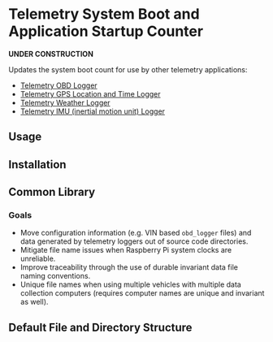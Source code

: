 # Telemetry System Boot and Application Startup Counter

**UNDER CONSTRUCTION**

Updates the system boot count for use by other telemetry applications:

- [Telemetry OBD Logger](https://github.com/thatlarrypearson/telemetry-obd)
- [Telemetry GPS Location and Time Logger](https://github.com/thatlarrypearson/telemetry-gps)
- [Telemetry Weather Logger](https://github.com/thatlarrypearson/telemetry-wthr)
- [Telemetry IMU (inertial motion unit) Logger](https://github.com/thatlarrypearson/telemetry-imu)

## Usage

## Installation

## Common Library

### Goals

- Move configuration information (e.g. VIN based ```obd_logger``` files) and data generated by telemetry loggers out of source code directories.
- Mitigate file name issues when Raspberry Pi system clocks are unreliable.
- Improve traceability through the use of durable invariant data file naming conventions.
- Unique file names when using multiple vehicles with multiple data collection computers (requires computer names are unique and invariant as well).

## Default File and Directory Structure

